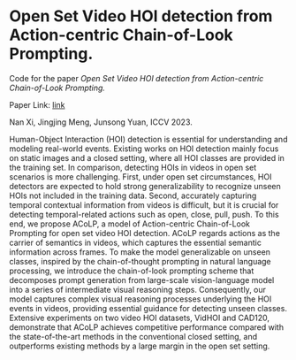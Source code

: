 # Open Set Video HOI detection from Action-centric Chain-of-Look Prompting.


Code for the paper *Open Set Video HOI detection from Action-centric Chain-of-Look Prompting.* 

Paper Link: [link](https://openaccess.thecvf.com/content/ICCV2023/papers/Xi_Open_Set_Video_HOI_detection_from_Action-Centric_Chain-of-Look_Prompting_ICCV_2023_paper.pdf)

Nan Xi, Jingjing Meng, Junsong Yuan, ICCV 2023.

Human-Object Interaction (HOI) detection is essential for understanding and modeling real-world events. Existing works on HOI detection mainly focus on static images and a closed setting, where all HOI classes are provided in the training set. In comparison, detecting HOIs in videos in open set scenarios is more challenging. First, under open set circumstances, HOI detectors are expected to hold strong generalizability to recognize unseen HOIs not included in the training data. Second, accurately capturing temporal contextual information from videos is difficult, but it is crucial for detecting temporal-related actions such as open, close, pull, push. To this end, we propose ACoLP, a model of Action-centric Chain-of-Look Prompting for open set video HOI detection. ACoLP regards actions as the carrier of semantics in videos, which captures the essential semantic information across frames. To make the model generalizable on unseen classes, inspired by the chain-of-thought prompting in natural language processing, we introduce the chain-of-look prompting scheme that decomposes prompt generation from large-scale vision-language model into a series of intermediate visual reasoning steps. Consequently, our model captures complex visual reasoning processes underlying the HOI events in videos, providing essential guidance for detecting unseen classes. Extensive experiments on two video HOI datasets, VidHOI and CAD120, demonstrate that ACoLP achieves competitive performance compared with the state-of-the-art methods in the conventional closed setting, and outperforms existing methods by a large margin in the open set setting.

